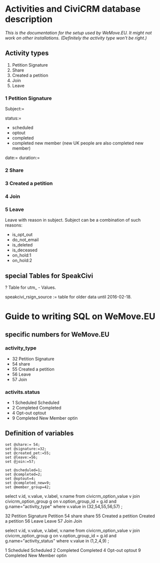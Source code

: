 # Activities and CiviCRM database description
*This is the documentation for the setup used by WeMove.EU. It might not work on other installations. (Definitely the activity type won't be right.)*

## Activity types
1. Petition Signature
2. Share
3. Created a petition
2. Join
3. Leave

### 1 Petition Signature
Subject:= 

status:=



- scheduled
- optout
- completed
- completed new member
(new UK people are also completed new member)


date:= 
duration:=

### 2 Share

### 3 Created a petition

### 4 Join

### 5 Leave

Leave with reason in subject. Subject can be a combination of such reasons:

- is\_opt_out
- do\_not_email
- is_deleted
- is_deceased
- on_hold:1
- on_hold:2

## special Tables for SpeakCivi

? Table for utm_ - Values.


speakcivi\_rsign_source := table for older data until 2016-02-18. 


# Guide to writing SQL on WeMove.EU


## specific numbers for WeMove.EU


### activity_type
- 32	Petition Signature	
- 54	share	
- 55	Created a petition	
- 56	Leave	
- 57	Join	

### activits.status
- 1	Scheduled	Scheduled
- 2	Completed	Completed
- 4	Opt-out	optout
- 9	Completed New Member	optin


## Definition of variables

```mysql
set @share:= 54;
set @signature:=32;
set @created_pet:=55;
set @leave:=56;
set @join:=57;

set @scheduled=1;
set @completed=2;
set @optout=4;
set @completed_new=9; 
set @member_group=42;
```

select v.id, v.value, v.label, v.name from civicrm_option_value v 
join civicrm_option_group g on v.option_group_id = g.id and g.name="activity_type" 
where v.value in (32,54,55,56,57)
;

32	Petition Signature	Petition
54	share	share
55	Created a petition	Created a petition
56	Leave	Leave
57	Join	Join



select v.id, v.value, v.label, v.name from civicrm_option_value v 
join civicrm_option_group g on v.option_group_id = g.id and g.name="activity_status" 
where v.value in (1,2,4,9)
;

1	Scheduled	Scheduled
2	Completed	Completed
4	Opt-out	optout
9	Completed New Member	optin



